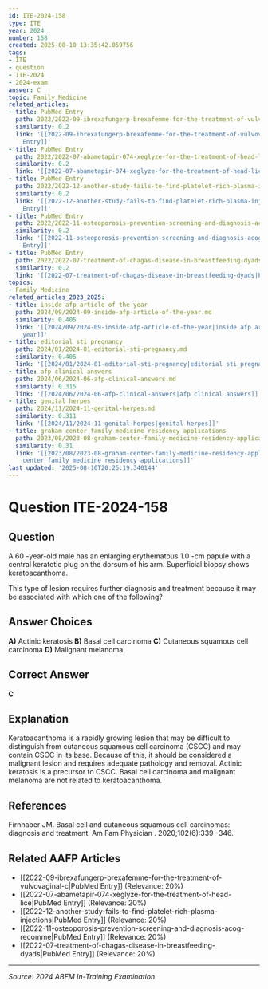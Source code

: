 ```yaml
---
id: ITE-2024-158
type: ITE
year: 2024
number: 158
created: 2025-08-10 13:35:42.059756
tags:
- ITE
- question
- ITE-2024
- 2024-exam
answer: C
topic: Family Medicine
related_articles:
- title: PubMed Entry
  path: 2022/2022-09-ibrexafungerp-brexafemme-for-the-treatment-of-vulvovaginal-c.md
  similarity: 0.2
  link: '[[2022-09-ibrexafungerp-brexafemme-for-the-treatment-of-vulvovaginal-c|PubMed
    Entry]]'
- title: PubMed Entry
  path: 2022/2022-07-abametapir-074-xeglyze-for-the-treatment-of-head-lice.md
  similarity: 0.2
  link: '[[2022-07-abametapir-074-xeglyze-for-the-treatment-of-head-lice|PubMed Entry]]'
- title: PubMed Entry
  path: 2022/2022-12-another-study-fails-to-find-platelet-rich-plasma-injections.md
  similarity: 0.2
  link: '[[2022-12-another-study-fails-to-find-platelet-rich-plasma-injections|PubMed
    Entry]]'
- title: PubMed Entry
  path: 2022/2022-11-osteoporosis-prevention-screening-and-diagnosis-acog-recomme.md
  similarity: 0.2
  link: '[[2022-11-osteoporosis-prevention-screening-and-diagnosis-acog-recomme|PubMed
    Entry]]'
- title: PubMed Entry
  path: 2022/2022-07-treatment-of-chagas-disease-in-breastfeeding-dyads.md
  similarity: 0.2
  link: '[[2022-07-treatment-of-chagas-disease-in-breastfeeding-dyads|PubMed Entry]]'
topics:
- Family Medicine
related_articles_2023_2025:
- title: inside afp article of the year
  path: 2024/09/2024-09-inside-afp-article-of-the-year.md
  similarity: 0.405
  link: '[[2024/09/2024-09-inside-afp-article-of-the-year|inside afp article of the
    year]]'
- title: editorial sti pregnancy
  path: 2024/01/2024-01-editorial-sti-pregnancy.md
  similarity: 0.405
  link: '[[2024/01/2024-01-editorial-sti-pregnancy|editorial sti pregnancy]]'
- title: afp clinical answers
  path: 2024/06/2024-06-afp-clinical-answers.md
  similarity: 0.315
  link: '[[2024/06/2024-06-afp-clinical-answers|afp clinical answers]]'
- title: genital herpes
  path: 2024/11/2024-11-genital-herpes.md
  similarity: 0.311
  link: '[[2024/11/2024-11-genital-herpes|genital herpes]]'
- title: graham center family medicine residency applications
  path: 2023/08/2023-08-graham-center-family-medicine-residency-applications.md
  similarity: 0.31
  link: '[[2023/08/2023-08-graham-center-family-medicine-residency-applications|graham
    center family medicine residency applications]]'
last_updated: '2025-08-10T20:25:19.340144'
---
```


# Question ITE-2024-158

## Question
A 60 -year-old male has an enlarging erythematous 1.0 -cm papule with a central keratotic plug on the 
dorsum of his arm. Superficial biopsy shows keratoacanthoma.  
 
This type of lesion requires further diagnosis and treatment because it may be associated with which 
one of the following?

## Answer Choices
**A)** Actinic keratosis
**B)** Basal cell carcinoma
**C)** Cutaneous squamous cell carcinoma
**D)** Malignant melanoma

## Correct Answer
**C**

## Explanation
Keratoacanthoma is a rapidly growing lesion that may be difficult to distinguish from cutaneous squamous cell carcinoma (CSCC) and may contain CSCC in its base. Because of this, it should be considered a malignant lesion and requires adequate pathology and removal. Actinic keratosis is a precursor to CSCC. Basal cell carcinoma and malignant melanoma are not related to keratoacanthoma.

## References
Firnhaber JM. Basal cell and cutaneous squamous cell carcinomas: diagnosis and treatment. Am Fam Physician . 2020;102(6):339 -346.

## Related AAFP Articles
- [[2022-09-ibrexafungerp-brexafemme-for-the-treatment-of-vulvovaginal-c|PubMed Entry]] (Relevance: 20%)
- [[2022-07-abametapir-074-xeglyze-for-the-treatment-of-head-lice|PubMed Entry]] (Relevance: 20%)
- [[2022-12-another-study-fails-to-find-platelet-rich-plasma-injections|PubMed Entry]] (Relevance: 20%)
- [[2022-11-osteoporosis-prevention-screening-and-diagnosis-acog-recomme|PubMed Entry]] (Relevance: 20%)
- [[2022-07-treatment-of-chagas-disease-in-breastfeeding-dyads|PubMed Entry]] (Relevance: 20%)

---
*Source: 2024 ABFM In-Training Examination*